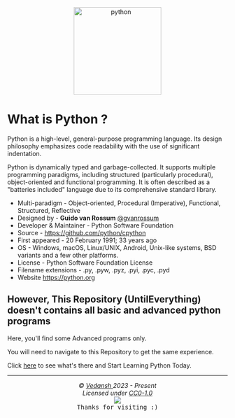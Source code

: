 <div align="center">
    <img src="https://cdn.jsdelivr.net/gh/offensive-vk/Icons@master/python/python-original.svg" height=200 width=200 alt="python" />
</div>

# **What is Python** ?

Python is a high-level, general-purpose programming language. Its design philosophy emphasizes code readability with the use of significant indentation.

Python is dynamically typed and garbage-collected. It supports multiple programming paradigms, including structured (particularly procedural), object-oriented and functional programming. It is often described as a "batteries included" language due to its comprehensive standard library.

- Multi-paradigm - Object-oriented, Procedural (Imperative), Functional, Structured, Reflective
- Designed by - **Guido van Rossum** [@gvanrossum](https://github.com/gvanrossum)
- Developer & Maintainer - Python Software Foundation
- Source - <https://github.com/python/cpython>
- First appeared - 20 February 1991; 33 years ago
- OS - Windows, macOS, Linux/UNIX, Android, Unix-like systems, BSD variants and a few other platforms.
- License - Python Software Foundation License
- Filename extensions - .py, .pyw, .pyz, .pyi, .pyc, .pyd
- Website <https://python.org>

## However, This Repository (UntilEverything) doesn't contains all basic and advanced python programs

Here, you'll find some Advanced programs only.

You will need to navigate to this Repository to get the same experience.

Click [here](https://github.com/offensive-vk/Learn-Python/) to see what's there and Start Learning Python Today.

***

<p align="center">
  <i>&copy; <a href="https://github.com/offensive-vk/">Vedansh </a> 2023 - Present</i><br>
  <i>Licensed under <a href="https://github.com/offensive-vk/UntilEverything#CC0-1.0-1-ov-file">CC0-1.0</a></i><br>
  <a href="https://github.com/TheHamsterBot"><img src="https://i.ibb.co/4KtpYxb/octocat-clean-mini.png" /></a><br>
  <kbd>Thanks for visiting :)</kbd>
</p>
